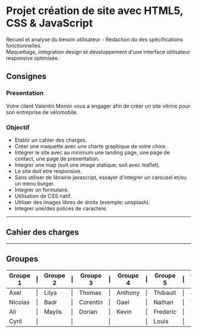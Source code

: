 # Projet création de site avec HTML5, CSS & JavaScript
Recueil et analyse du besoin utilisateur - Rédaction du des spécifications fonctionnelles.  
Maquettage, intégration design et développement d'une interface utilisateur responsive optimisée.

## Consignes

### Presentation

Votre client Valentin Momin vous a engager afin de créer un site vitrine pour son entreprise de vélomobile.

### Objectif 

- Etablir un cahier des charges.
- Créer une maquette avec une charte graphique de votre choix.
- Integrer le site avec au minimum une landing page, une page de contact, une page de presentation.
- Integrer une map (soit une image statique, soit avec leaflet).
- Le site doit etre responsive.
- Sans utiliser de librairie javascript, essayer d'integrer un carousel et/ou un menu burger.
- Integrer un formulaire.
- Utilisation de CSS natif.
- Utiliser des images libres de droits (exemple: unsplash).
- Integrer une/des polices de caractere.

---

## Cahier des charges 

---

## Groupes

| Groupe 1 | &#124; | Groupe 2 | &#124; | Groupe 3 | &#124; | Groupe 4 | &#124; | Groupe 5 | &#124; | Groupe 6 | 
|----------|--------|----------|--------|----------|--------|----------|--------|----------|--------|----------|
| Axel     | &#124; | Lilya    | &#124; | Thomas   | &#124; | Anthony  | &#124; | Thibault | &#124; | Julie    |
| Nicolas  | &#124; | Badr     | &#124; | Corentin | &#124; | Gael     | &#124; | Nathan   | &#124; | Velvet   |
| Ali      | &#124; | Maylis   | &#124; | Dorian   | &#124; | Kevin    | &#124; | Frederic | &#124; | Mehdi    |
| Cyril    | &#124; |          | &#124; |          | &#124; |          | &#124; | Louis    | &#124; |          |
